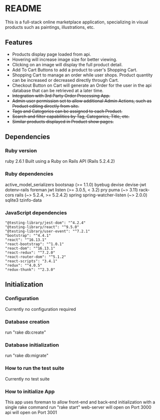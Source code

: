 # README

This is a full-stack online marketplace application, specializing in visual products such as paintings, illustrations, etc.

## Features
* Products display page loaded from api.
* Hovering will increase image size for better viewing.
* Clicking on an image will display the full product detail.
* Add To Cart Buttons to add a product to user's Shopping Cart.
* Shopping Cart to manage an order while user shops. Product quantity can be increased or decreased directly through Cart.
* Checkout Button on Cart will generate an Order for the user in the api database that can be retrieved at a later time.
* ~~Integration with 3rd Party Order Processing App.~~
* ~~Admin user permission set to allow additional Admin Actions, such as Product editing directly from site.~~
* ~~Tags and Categories can be assigned to each Product.~~
* ~~Search and filter capabilities by Tag, Categories, Title, etc.~~
* ~~Similar products displayed in Product show pages.~~

## Dependencies
### Ruby version
ruby 2.6.1
Built using a Ruby on Rails API (Rails 5.2.4.2)

### Ruby dependencies
  active_model_serializers
  bootsnap (>= 1.1.0)
  byebug
  devise
  devise-jwt
  dotenv-rails
  foreman
  jwt
  listen (>= 3.0.5, < 3.2)
  pry
  puma (~> 3.11)
  rack-cors
  rails (~> 5.2.4, >= 5.2.4.2)
  spring
  spring-watcher-listen (~> 2.0.0)
  sqlite3
  tzinfo-data

### JavaScript dependencies
    "@testing-library/jest-dom": "^4.2.4"
    "@testing-library/react": "^9.5.0"
    "@testing-library/user-event": "^7.2.1"
    "bootstrap": "^4.4.1"
    "react": "^16.13.1"
    "react-bootstrap": "^1.0.1"
    "react-dom": "^16.13.1"
    "react-redux": "^7.2.0"
    "react-router-dom": "^5.1.2"
    "react-scripts": "3.4.1"
    "redux": "^4.0.5"
    "redux-thunk": "^2.3.0"

## Initialization
### Configuration
Currently no configuration required

### Database creation
run "rake db:create"

### Database initialization
run "rake db:migrate"

### How to run the test suite
Currently no test suite

### How to initialize App
This app uses foreman to allow front-end and back-end initialization with a single rake command
run "rake start"
web-server will open on Port 3000
api will open on Port 3001